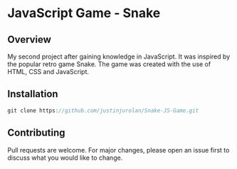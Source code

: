 # JavaScript Game - Snake

## Overview

My second project after gaining knowledge in JavaScript. It was inspired by the popular retro game Snake. The game was created with the use of HTML, CSS and JavaScript.

## Installation
```javascript
git clone https://github.com/justinjurolan/Snake-JS-Game.git
```
## Contributing
Pull requests are welcome. For major changes, please open an issue first to discuss what you would like to change.
